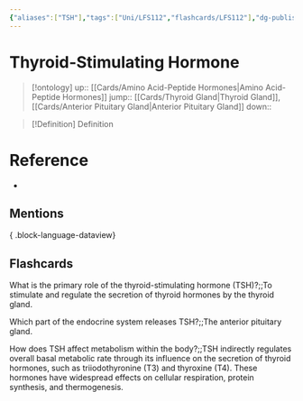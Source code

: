 ```yaml
---
{"aliases":["TSH"],"tags":["Uni/LFS112","flashcards/LFS112"],"dg-publish":true,"permalink":"/cards/thyroid-stimulating-hormone/","dgPassFrontmatter":true}
---
```


# Thyroid-Stimulating Hormone

> [!ontology]
> up:: [[Cards/Amino Acid-Peptide Hormones\|Amino Acid-Peptide Hormones]]
> jump:: [[Cards/Thyroid Gland\|Thyroid Gland]], [[Cards/Anterior Pituitary Gland\|Anterior Pituitary Gland]]
> down:: 

> [!Definition] Definition

# Reference

- 

## Mentions


{ .block-language-dataview}

## Flashcards

What is the primary role of the thyroid-stimulating hormone (TSH)?;;To stimulate and regulate the secretion of thyroid hormones by the thyroid gland.
<!--SR:!2024-09-06,4,270-->

Which part of the endocrine system releases TSH?;;The anterior pituitary gland.
<!--SR:!2024-09-03,1,230-->

How does TSH affect metabolism within the body?;;TSH indirectly regulates overall basal metabolic rate through its influence on the secretion of thyroid hormones, such as triiodothyronine (T3) and thyroxine (T4). These hormones have widespread effects on cellular respiration, protein synthesis, and thermogenesis.
<!--SR:!2024-09-06,4,270-->
